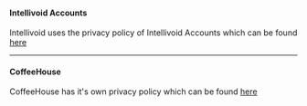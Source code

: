 #### Intellivoid Accounts

Intellivoid uses the privacy policy of Intellivoid Accounts
which can be found [here](https://accounts.intellivoid.info/privacy)

--------------------------------------------------------------

#### CoffeeHouse

CoffeeHouse has it's own privacy policy which
can be found [here](https://coffeehouse.intellivoid.info/privacy)